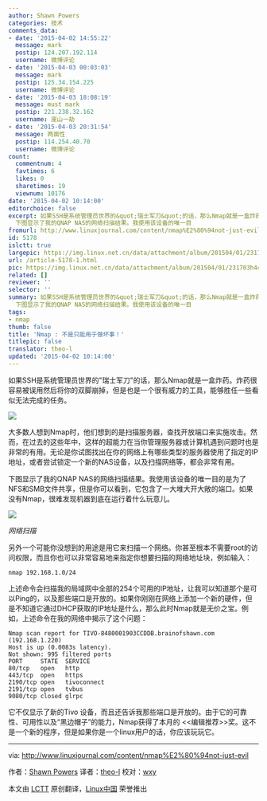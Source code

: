 ```yaml
---
author: Shawn Powers
categories: 技术
comments_data:
- date: '2015-04-02 14:55:22'
  message: mark
  postip: 124.207.192.114
  username: 微博评论
- date: '2015-04-03 00:03:03'
  message: mark
  postip: 125.34.154.225
  username: 微博评论
- date: '2015-04-03 18:08:19'
  message: must mark
  postip: 221.238.32.162
  username: 崖山一劫
- date: '2015-04-03 20:31:54'
  message: 两面性
  postip: 114.254.40.70
  username: 微博评论
count:
  commentnum: 4
  favtimes: 6
  likes: 0
  sharetimes: 19
  viewnum: 10176
date: '2015-04-02 10:14:00'
editorchoice: false
excerpt: 如果SSH是系统管理员世界的&quot;瑞士军刀&quot;的话，那么Nmap就是一盒炸药。炸药很容易被误用然后将你的双脚崩掉，但是也是一个很有威力的工具，能够胜任一些看似无法完成的任务。  大多数人想到Nmap时，他们想到的是扫描服务器，查找开放端口来实施攻击。然而，在过去的这些年中，这样的超能力在当你管理服务器或计算机遇到问题时也是非常的有用。无论是你试图找出在你的网络上有哪些类型的服务器使用了指定的IP地址，或者尝试锁定一个新的NAS设备，以及扫描网络等，都会非常有用。
  下图显示了我的QNAP NAS的网络扫描结果。我使用该设备的唯一目
fromurl: http://www.linuxjournal.com/content/nmap%E2%80%94not-just-evil
id: 5178
islctt: true
largepic: https://img.linux.net.cn/data/attachment/album/201504/01/231703h4ccm4zra0jokjcz.jpg
url: /article-5178-1.html
pic: https://img.linux.net.cn/data/attachment/album/201504/01/231703h4ccm4zra0jokjcz.jpg.thumb.jpg
related: []
reviewer: ''
selector: ''
summary: 如果SSH是系统管理员世界的&quot;瑞士军刀&quot;的话，那么Nmap就是一盒炸药。炸药很容易被误用然后将你的双脚崩掉，但是也是一个很有威力的工具，能够胜任一些看似无法完成的任务。  大多数人想到Nmap时，他们想到的是扫描服务器，查找开放端口来实施攻击。然而，在过去的这些年中，这样的超能力在当你管理服务器或计算机遇到问题时也是非常的有用。无论是你试图找出在你的网络上有哪些类型的服务器使用了指定的IP地址，或者尝试锁定一个新的NAS设备，以及扫描网络等，都会非常有用。
  下图显示了我的QNAP NAS的网络扫描结果。我使用该设备的唯一目
tags:
- nmap
thumb: false
title: 'Nmap : 不是只能用于做坏事！'
titlepic: false
translator: theo-l
updated: '2015-04-02 10:14:00'
---
```


如果SSH是系统管理员世界的"瑞士军刀"的话，那么Nmap就是一盒炸药。炸药很容易被误用然后将你的双脚崩掉，但是也是一个很有威力的工具，能够胜任一些看似无法完成的任务。


![](/data/attachment/album/201504/01/231703h4ccm4zra0jokjcz.jpg)


大多数人想到Nmap时，他们想到的是扫描服务器，查找开放端口来实施攻击。然而，在过去的这些年中，这样的超能力在当你管理服务器或计算机遇到问题时也是非常的有用。无论是你试图找出在你的网络上有哪些类型的服务器使用了指定的IP地址，或者尝试锁定一个新的NAS设备，以及扫描网络等，都会非常有用。


下图显示了我的QNAP NAS的网络扫描结果。我使用该设备的唯一目的是为了NFS和SMB文件共享，但是你可以看到，它包含了一大堆大开大敞的端口。如果没有Nmap，很难发现机器到底在运行着什么玩意儿。


![](/data/attachment/album/201504/01/231707wtmzs8omjjxnlbds.jpg)


*网络扫描*


另外一个可能你没想到的用途是用它来扫描一个网络。你甚至根本不需要root的访问权限，而且你也可以非常容易地来指定你想要扫描的网络地址块，例如输入：



```
nmap 192.168.1.0/24

```

上述命令会扫描我的局域网中全部的254个可用的IP地址，让我可以知道那个是可以Ping的，以及那些端口是开放的。如果你刚刚在网络上添加一个新的硬件，但是不知道它通过DHCP获取的IP地址是什么，那么此时Nmap就是无价之宝。例如，上述命令在我的网络中揭示了这个问题：



```
Nmap scan report for TIVO-8480001903CCDDB.brainofshawn.com (192.168.1.220)
Host is up (0.0083s latency).
Not shown: 995 filtered ports
PORT     STATE  SERVICE
80/tcp   open   http
443/tcp  open   https
2190/tcp open   tivoconnect
2191/tcp open   tvbus
9080/tcp closed glrpc

```

它不仅显示了新的Tivo 设备，而且还告诉我那些端口是开放的。由于它的可靠性、可用性以及“黑边帽子”的能力，Nmap获得了本月的 <<编辑推荐>>奖。这不是一个新的程序，但是如果你是一个linux用户的话，你应该玩玩它。




---


via: <http://www.linuxjournal.com/content/nmap%E2%80%94not-just-evil>


作者：[Shawn Powers](http://www.linuxjournal.com/users/shawn-powers) 译者：[theo-l](https://github.com/theo-l) 校对：[wxy](https://github.com/wxy)


本文由 [LCTT](https://github.com/LCTT/TranslateProject) 原创翻译，[Linux中国](http://linux.cn/) 荣誉推出